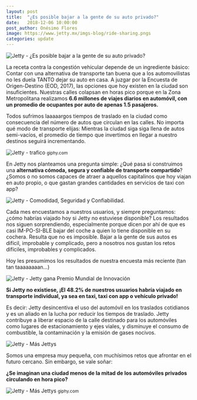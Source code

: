 ```yaml
---
layout: post
title:  "¿Es posible bajar a la gente de su auto privado?"
date:   2018-12-06 10:00:00
post_author: Onésimo Flores
image: https://www.jetty.mx/imgs-blog/ride-sharing.pngs
categories: update
---
```


![Jetty - ¿Es posible bajar a la gente de su auto privado?]({{site.baseurl}}/imgs-blog/ride-sharing.png)

La receta contra la congestión vehicular depende de un ingrediente básico: Contar con una alternativa de transporte tan buena que a los automovilistas no les duela TANTO dejar su auto en casa. A juzgar por la Encuesta de Origen-Destino (EOD, 2017), las opciones que hoy existen en la ciudad son insuficientes. Nuestras calles colapsan en horas pico porque en la Zona Metropolitana realizamos <b>6.6 millones de viajes diarios en automóvil, con un promedio de ocupantes por auto de apenas 1.5 pasajeros.</b>

Todos sufrimos laaaaargos tiempos de traslado en la ciudad como consecuencia del número de autos que circulan en las calles. No importa qué modo de transporte elijas: Mientras la ciudad siga siga llena de autos semi-vacíos, el promedio de tiempo que invertimos en llegar a nuestro destinos seguirá incrementando.

![Jetty - trafico]({{site.baseurl}}/imgs-blog/trafico.gif)
<small>giphy.com</small>

En Jetty nos planteamos una pregunta simple: ¿Qué pasa si construimos una <b>alternativa cómoda, segura y confiable de transporte compartido</b>? ¿Somos o no somos capaces de atraer a aquellos capitalinos que hoy viajan en auto propio, o que gastan grandes cantidades en servicios de taxi con app?

![Jetty - Comodidad, Seguridad y Confiabilidad.]({{site.baseurl}}/imgs-blog/tres-puntos.png)

Cada mes encuestamos a nuestros usuarios, y siempre preguntamos: ¿cómo habrías viajado hoy si Jetty no estuviese disponible? Los resultados nos siguen sorprendiendo, especialmente porque dicen por ahí de que es casi IM-PO-SI-BLE bajar del coche a quien lo tiene disponible en su cochera. Resulta que no es imposible. Bajar a la gente de sus autos es difícil, improbable y complicado, pero a nosotros nos gustan los retos difíciles, improbables y complicados.

Hoy les presumimos los resultados de nuestra encuesta más reciente (tan tan taaaaaaaan…)

![Jetty - Jetty gana Premio Mundial de Innovación]({{site.baseurl}}/imgs-blog/grafica-transportes.png)

<b>Si Jetty no existiese, ¡El 48.2% de nuestros usuarios habría viajado en transporte individual, ya sea en taxi, taxi con app o vehículo privado!</b>

Es decir: Jetty desincentiva el uso del automóvil en los traslados cotidianos y es un aliado en la lucha por reducir los tiempos de traslado. Jetty contribuye a liberar espacio de la calle destinado para los automóviles como lugares de estacionamiento y ejes viales, y disminuye el consumo de combustible, la contaminación y la emisión de gases nocivos.

![Jetty - Más Jettys]({{site.baseurl}}/imgs-blog/cars.png)

Somos una empresa muy pequeña, con muchísimos retos que afrontar en el futuro cercano. Sin embargo, se vale soñar:

<b>¿Se imaginan una ciudad menos de la mitad de los automóviles privados circulando en hora pico?</b>

![Jetty - Más Jettys]({{site.baseurl}}/imgs-blog/transportes.gif)
<small>giphy.com</small>